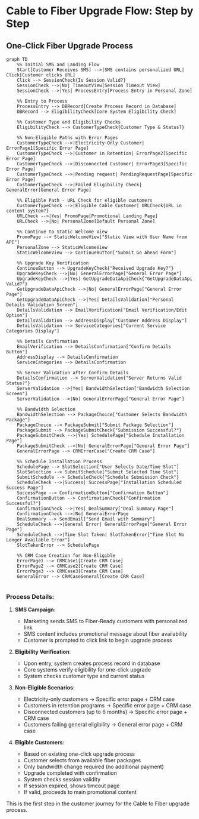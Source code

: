 # Cable to Fiber Upgrade Flow: Step by Step

## One-Click Fiber Upgrade Process

```mermaid
graph TD
    %% Initial SMS and Landing Flow
    Start[Customer Receives SMS] -->|SMS contains personalized URL| Click[Customer clicks URL]
    Click --> SessionCheck{Is Session Valid?}
    SessionCheck -->|No| TimeoutView[Session Timeout View]
    SessionCheck -->|Yes| ProcessEntry[Process Entry in Personal Zone]
    
    %% Entry to Process
    ProcessEntry --> DBRecord[Create Process Record in Database]
    DBRecord --> EligibilityCheck[Core System Eligibility Check]
    
    %% Customer Type and Eligibility Checks
    EligibilityCheck --> CustomerTypeCheck{Customer Type & Status?}
    
    %% Non-Eligible Paths with Error Pages
    CustomerTypeCheck -->|Electricity-Only Customer| ErrorPage1[Specific Error Page]
    CustomerTypeCheck -->|Customer in Retention| ErrorPage2[Specific Error Page]
    CustomerTypeCheck -->|Disconnected Customer| ErrorPage3[Specific Error Page]
    CustomerTypeCheck -->|Pending request| PendingRequestPage[Specific Error Page]
    CustomerTypeCheck -->|Failed Eligibility Check| GeneralError[General Error Page]
    
    %% Eligible Path - URL Check for eligible customers
    CustomerTypeCheck -->|Eligible Cable Customer| URLCheck{URL in content system?}
    URLCheck -->|Yes| PromoPage[Promotional Landing Page]
    URLCheck -->|No| PersonalZone[Default Personal Zone]
    
    %% Continue to Static Welcome View
    PromoPage --> StaticWelcomeView["Static View with User Name from API"]
    PersonalZone --> StaticWelcomeView
    StaticWelcomeView --> ContinueButton["Submit Go Ahead Form"]
    
    %% Upgrade Key Verification
    ContinueButton --> UpgradeKeyCheck{"Received Upgrade Key?"}
    UpgradeKeyCheck -->|No| GeneralErrorPage["General Error Page"]
    UpgradeKeyCheck -->|Yes| GetUpgradeDataApiCheck{"GetUpgradeDataApi Valid?"}
    GetUpgradeDataApiCheck -->|No| GeneralErrorPage["General Error Page"]
    GetUpgradeDataApiCheck -->|Yes| DetailsValidation["Personal Details Validation Screen"]
    DetailsValidation --> EmailVerification["Email Verification/Edit Option"]
    DetailsValidation --> AddressDisplay["Customer Address Display"]
    DetailsValidation --> ServiceCategories["Current Service Categories Display"]
    
    %% Details Confirmation
    EmailVerification --> DetailsConfirmation["Confirm Details Button"]
    AddressDisplay --> DetailsConfirmation
    ServiceCategories --> DetailsConfirmation
    
    %% Server Validation after Confirm Details
    DetailsConfirmation --> ServerValidation{"Server Returns Valid Status?"}
    ServerValidation -->|Yes| BandwidthSelection["Bandwidth Selection Screen"]
    ServerValidation -->|No| GeneralErrorPage["General Error Page"]
    
    %% Bandwidth Selection
    BandwidthSelection --> PackageChoice["Customer Selects Bandwidth Package"]
    PackageChoice --> PackageSubmit["Submit Package Selection"]
    PackageSubmit --> PackageSubmitCheck{"Submission Successful?"}
    PackageSubmitCheck -->|Yes| SchedulePage["Schedule Installation Page"]
    PackageSubmitCheck -->|No| GeneralErrorPage["General Error Page"]
    GeneralErrorPage --> CRMErrorCase["Create CRM Case"]
    
    %% Schedule Installation Process
    SchedulePage --> SlotSelection["User Selects Date/Time Slot"]
    SlotSelection --> SubmitSchedule["Submit Selected Time Slot"]
    SubmitSchedule --> ScheduleCheck{"Schedule Submission Check"}
    ScheduleCheck -->|Success| SuccessPage["Installation Scheduled Success Page"]
    SuccessPage --> ConfirmationButton["Confirmation Button"]
    ConfirmationButton --> ConfirmationCheck{"Confirmation Successful?"}
    ConfirmationCheck -->|Yes| DealSummary["Deal Summary Page"]
    ConfirmationCheck -->|No| GeneralErrorPage
    DealSummary --> SendEmail["Send Email with Summary"]
    ScheduleCheck -->|General Error| GeneralErrorPage["General Error Page"]
    ScheduleCheck -->|Time Slot Taken| SlotTakenError["Time Slot No Longer Available Error"]
    SlotTakenError --> SchedulePage
    
    %% CRM Case Creation for Non-Eligible
    ErrorPage1 --> CRMCase1[Create CRM Case]
    ErrorPage2 --> CRMCase2[Create CRM Case]
    ErrorPage3 --> CRMCase3[Create CRM Case]
    GeneralError --> CRMCaseGeneral[Create CRM Case]
    
```

### Process Details:

1. **SMS Campaign**:
   - Marketing sends SMS to Fiber-Ready customers with personalized link
   - SMS content includes promotional message about fiber availability
   - Customer is prompted to click link to begin upgrade process

2. **Eligibility Verification**:
   - Upon entry, system creates process record in database
   - Core systems verify eligibility for one-click upgrade
   - System checks customer type and current status

3. **Non-Eligible Scenarios**:
   - Electricity-only customers → Specific error page + CRM case
   - Customers in retention programs → Specific error page + CRM case
   - Disconnected customers (up to 6 months) → Specific error page + CRM case
   - Customers failing general eligibility → General error page + CRM case

4. **Eligible Customers**:
   - Based on existing one-click upgrade process
   - Customer selects from available fiber packages
   - Only bandwidth change required (no additional payment)
   - Upgrade completed with confirmation
   - System checks session validity
   - If session expired, shows timeout page
   - If valid, proceeds to main promotional content

This is the first step in the customer journey for the Cable to Fiber upgrade process.
